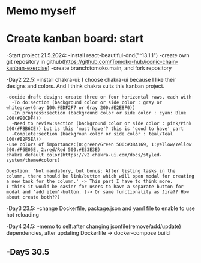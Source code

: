 # Memo myself

# Create kanban board: start

-Start project 21.5.2024:
    -install react-beautiful-dnd("^13.1.1")
    -create own git repository in github(https://github.com/Tomoko-hub/iconic-chain-kanban-exercise)
    -create branch:tomoko.main, and fork repository

-Day2 22.5: 
    -install chakra-ui: I choose chakra-ui because I like their designs and colors. And I think chakra suits this kanban project.

    -decide draft design: create three or four horizontal raws, each with
      -To do:section (background color or side color : gray or whitegray(Gray 100:#EDF2F7 or Gray 200:#E2E8F0))
      -In progress:section (background color or side color : cyan: Blue 200(#90CDF4))
      -Need to review:section (background color or side color : pink/Pink 200(#FBB6CE)) but is this 'must have'? this is 'good to have' part
      -Complete:section (backgroun color or side color : teal/Teal 100(#B2F5EA))
    -use colors of importance:(0:green/Green 500:#38A169, 1:yellow/Yellow 300:#F6E05E, 2:red/Red 500:#E53E3E)
    chakra default color(https://v2.chakra-ui.com/docs/styled-system/theme#colors)

    Question: 'Not mandatory, but bonus: After listing tasks in the column, there should be link/button which will open modal for creating a new task for the column.' -> This part I have to think more. 
    I think it would be easier for users to have a separate button for modal and 'add item'-button. (-> Or same functionality as Jira?? How about create both??)

-Day3 23.5:
  -change Dockerfile, package.json and yaml file to enable to use hot reloading

-Day4 24.5:
  -memo to self:after changing jsonfile(remove/add/update) dependencies, after updating Dockerfile -> docker-compose build

-Day5 30.5
  -